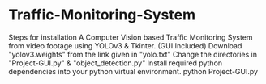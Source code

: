 # Traffic-Monitoring-System
Steps for installation
A Computer Vision based Traffic Monitoring System from video footage using YOLOv3 &amp; Tkinter. (GUI Included)
Download "yolov3.weights" from the link given in "yolo.txt"
Change the directories in "Project-GUI.py" & "object_detection.py"
Install required python dependencies into your python virtual environment.
python Project-GUI.py
